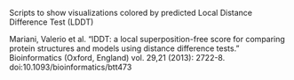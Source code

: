 Scripts to show visualizations colored by predicted Local Distance Difference Test (LDDT)

Mariani, Valerio et al. “lDDT: a local superposition-free score for comparing protein structures and models using distance difference tests.” Bioinformatics (Oxford, England) vol. 29,21 (2013): 2722-8. doi:10.1093/bioinformatics/btt473
